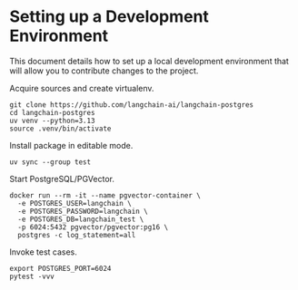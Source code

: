 # Setting up a Development Environment

This document details how to set up a local development environment that will
allow you to contribute changes to the project.

Acquire sources and create virtualenv.
```shell
git clone https://github.com/langchain-ai/langchain-postgres
cd langchain-postgres
uv venv --python=3.13
source .venv/bin/activate
```

Install package in editable mode.
```shell
uv sync --group test
```

Start PostgreSQL/PGVector.
```shell
docker run --rm -it --name pgvector-container \
  -e POSTGRES_USER=langchain \
  -e POSTGRES_PASSWORD=langchain \
  -e POSTGRES_DB=langchain_test \
  -p 6024:5432 pgvector/pgvector:pg16 \
  postgres -c log_statement=all
```

Invoke test cases.
```shell
export POSTGRES_PORT=6024
pytest -vvv
```
